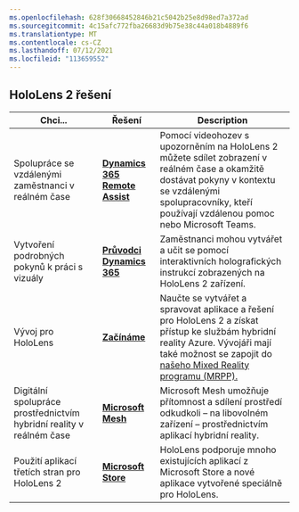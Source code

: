 ```yaml
---
ms.openlocfilehash: 628f30668452846b21c5042b25e8d98ed7a372ad
ms.sourcegitcommit: 4c15afc772fba26683d9b75e38c44a018b4889f6
ms.translationtype: MT
ms.contentlocale: cs-CZ
ms.lasthandoff: 07/12/2021
ms.locfileid: "113659552"
---
```

## <a name="hololens-2-solutions"></a>HoloLens 2 řešení

| Chci... | Řešení | Description |  
|---------| ------------|------------|
| Spolupráce se vzdálenými zaměstnanci v reálném čase | [**Dynamics 365 Remote Assist**](https://dynamics.microsoft.com/mixed-reality/remote-assist/) | Pomocí videohozev s upozorněním na HoloLens 2 můžete sdílet zobrazení v reálném čase a okamžitě dostávat pokyny v kontextu se vzdálenými spolupracovníky, kteří používají vzdálenou pomoc nebo Microsoft Teams. | 
| Vytvoření podrobných pokynů k práci s vizuály | [**Průvodci Dynamics 365**](https://dynamics.microsoft.com/mixed-reality/guides/capabilities/) | Zaměstnanci mohou vytvářet a učit se pomocí interaktivních holografických instrukcí zobrazených na HoloLens 2 zařízení. |
| Vývoj pro HoloLens | [**Začínáme**](/windows/mixed-reality/develop/development?tabs=unity) | Naučte se vytvářet a spravovat aplikace a řešení pro HoloLens 2 a získat přístup ke službám hybridní reality Azure. Vývojáři mají také možnost se zapojit do [našeho Mixed Reality programu (MRPP).](https://www.microsoft.com/hololens/mrpp) |
| Digitální spolupráce prostřednictvím hybridní reality v reálném čase | [**Microsoft Mesh**](https://www.microsoft.com/mesh) | Microsoft Mesh umožňuje přítomnost a sdílení prostředí odkudkoli – na libovolném zařízení – prostřednictvím aplikací hybridní reality. |
| Použití aplikací třetích stran pro HoloLens 2 | [**Microsoft Store**](../holographic-store-apps.md) | HoloLens podporuje mnoho existujících aplikací z Microsoft Store a nové aplikace vytvořené speciálně pro HoloLens.
